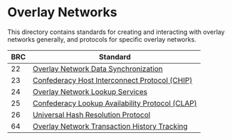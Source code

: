 # Overlay Networks

This directory contains standards for creating and interacting with overlay networks generally, and protocols for specific overlay networks.

BRC | Standard
-----|------------------
22   | [Overlay Network Data Synchronization](./0022.md)
23   | [Confederacy Host Interconnect Protocol (CHIP)](./0023.md)
24   | [Overlay Network Lookup Services](./0024.md)
25   | [Confederacy Lookup Availability Protocol (CLAP)](./0025.md)
26   | [Universal Hash Resolution Protocol](./0026.md)
64   | [Overlay Network Transaction History Tracking](./0064.md)